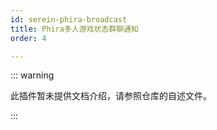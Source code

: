 ```yaml
---
id: serein-phira-broadcast
title: Phira多人游戏状态群聊通知
order: 4

---
```


::: warning

此插件暂未提供文档介绍，请参照仓库的自述文件。

:::

